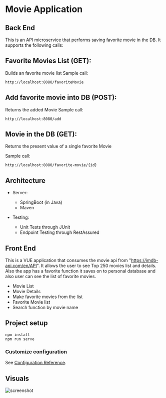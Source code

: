 # Movie Application

## Back End

This is an API microservice that performs saving favorite movie in the DB. It supports 
the following calls:

## Favorite Movies List (GET): 

Builds an favorite movie list
Sample call: 

```http://localhost:8080/favoriteMovie```


## Add favorite movie into DB (POST): 

Returns the added Movie 
  Sample call: 
  
  ```http://localhost:8080/add```

## Movie in the DB (GET): 

Returns the present value of a single favorite Movie
  
Sample call: 

```http://localhost:8080/favorite-movie/{id}```

    
## Architecture

* Server:
    * SpringBoot (in Java)
    * Maven

* Testing:
    * Unit Tests through JUnit
    * Endpoint Testing through RestAssured

## Front End

This is a VUE application that consumes the movie api 
from "https://imdb-api.com/en/API". It allows the user to see Top 250 movies list and details. Also the app has a favorite function it saves on to personal database and also user can see the list of favorite movies.

* Movie List 
* Movie Details
* Make favorite movies from the list 
* Favorite Movie list 
* Search function by movie name

## Project setup

```
npm install
npm run serve
```
### Customize configuration

See [Configuration Reference](https://cli.vuejs.org/config/).


## Visuals

![screenshot](https://github.com/YujoongKim/readme-files/blob/3d35f47a44b2f933ff0534062d9ab7ed704a9be2/movie-vue.png)

